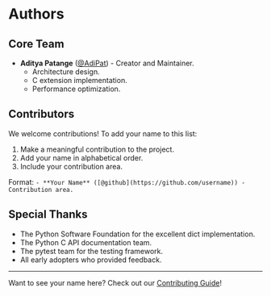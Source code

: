 # Authors

## Core Team

- **Aditya Patange** ([@AdiPat](https://github.com/AdiPat)) - Creator and Maintainer.
  - Architecture design.
  - C extension implementation.
  - Performance optimization.

## Contributors

We welcome contributions! To add your name to this list:

1. Make a meaningful contribution to the project.
2. Add your name in alphabetical order.
3. Include your contribution area.

Format: `- **Your Name** ([@github](https://github.com/username)) - Contribution area.`

## Special Thanks

- The Python Software Foundation for the excellent dict implementation.
- The Python C API documentation team.
- The pytest team for the testing framework.
- All early adopters who provided feedback.

---

Want to see your name here? Check out our [Contributing Guide](CONTRIBUTING.md)!
